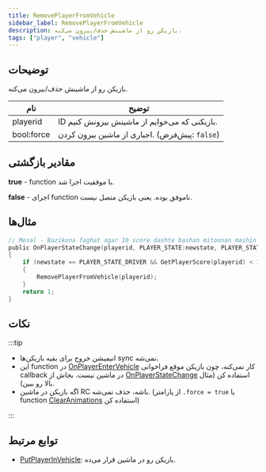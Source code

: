 ```yaml
---
title: RemovePlayerFromVehicle
sidebar_label: RemovePlayerFromVehicle
description: بازیکن رو از ماشینش حذف/بیرون می‌کنه.
tags: ["player", "vehicle"]
---
```


## توضیحات

بازیکن رو از ماشینش حذف/بیرون می‌کنه.

| نام       | توضیح                                             |
| ---------- | ------------------------------------------------------- |
| playerid   | ID بازیکنی که می‌خوایم از ماشینش بیرونش کنیم.      |
| bool:force | اجباری از ماشین بیرون کردن. (پیش‌فرض: `false`) |

## مقادیر بازگشتی

**true** - function با موفقیت اجرا شد.

**false** - اجرای function ناموفق بوده. یعنی بازیکن متصل نیست.

## مثال‌ها

```c
// Mesal - Bazikona faghat agar 10 score dashte bashan mitoonan mashin ranandegi konan.
public OnPlayerStateChange(playerid, PLAYER_STATE:newstate, PLAYER_STATE:oldstate)
{
    if (newstate == PLAYER_STATE_DRIVER && GetPlayerScore(playerid) < 10) // PlAYER_STATE_DRIVER = 2
    {
        RemovePlayerFromVehicle(playerid);
    }
    return 1;
}
```

## نکات

:::tip

- انیمیشن خروج برای بقیه بازیکن‌ها sync نمی‌شه.
- این function در [OnPlayerEnterVehicle](../callbacks/OnPlayerEnterVehicle) کار نمی‌کنه، چون بازیکن موقع فراخوانی callback در ماشین نیست. بجاش از [OnPlayerStateChange](../callbacks/OnPlayerStateChange) استفاده کن (مثال بالا رو ببین).
- اگه بازیکن در ماشین RC باشه، حذف نمی‌شه. (از پارامتر `.force = true` یا function [ClearAnimations](ClearAnimations) استفاده کن)

:::

## توابع مرتبط

- [PutPlayerInVehicle](PutPlayerInVehicle): بازیکن رو در ماشین قرار می‌ده.